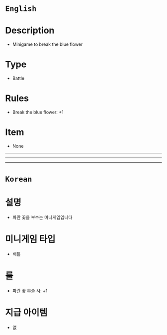 # `English`
# Description
- Minigame to break the blue flower

# Type
- Battle

# Rules
- Break the blue flower: +1

# Item
- None
---
---
---
# `Korean`
# 설명
- 파란 꽃을 부수는 미니게임입니다

# 미니게임 타입
- 배틀

# 룰
- 파란 꽃 부술 시: +1

# 지급 아이템
- 없

